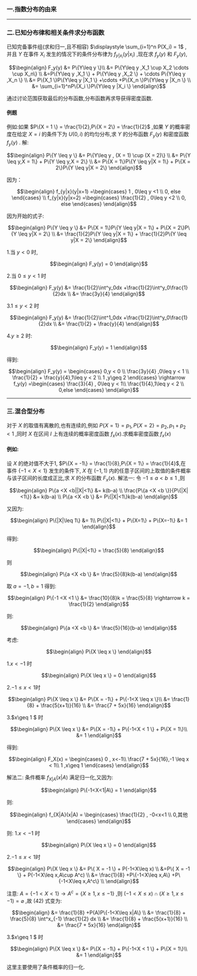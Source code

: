 ### 一.指数分布的由来

---
### 二.已知分布律和相关条件求分布函数
已知完备事件组(求和归一,且不相容) $\displaystyle \sum_{i=1}^n P(X_i) = 1$ ,并且 $Y$ 在事件 $X_i$ 发生的情况下的条件分布律为 $f_{y|x_i}(y|x_i)$ ,现在求 $f_y(y)$ 和 $F_y(y)$,

$$\begin{align}
    F_y(y) &= P\{Y\leq y \}\\
    &= P\{Y\leq y ,X_1 \cup X_2 \cdots \cup X_n\} \\
    &=P\{Y\leq y ,X_1 \} + P\{Y\leq y ,X_2 \} + \cdots P\{Y\leq y ,X_n \} \\
    &= P\{X_1 \}P\{Y\leq y |X_1 \}  +\cdots +P\{X_n \}P\{Y\leq y |X_n \} \\
    &= \sum_{i=1}^nP\{X_i \}P\{Y\leq y |X_i \}
\end{align}$$

通过讨论范围获取最后的分布函数,分布函数再求导获得密度函数.

#### 例题
例如:如果 $P\{X = 1 \} = \frac{1}{2},P\{X = 2\} = \frac{1}{2}$ ,如果 $Y$ 的概率密度在给定 $X = i$ 的条件下为 $U(0,i)$ 的均匀分布,求 $Y$ 的分布函数 $F_y(y)$ 和密度函数 $f_y(y)$ .
解:

$$\begin{align}
   P\{Y \leq y \} &= P\{Y\leq y , (X = 1) \cup (X = 2)\} \\
   &= P\{Y \leq y,X = 1\} + P\{Y \leq y,X = 2\} \\
   &= P\{X = 1\}P\{Y \leq y|X = 1\} + P\{X = 2\}P\{Y \leq y|X = 2\}
\end{align}$$

因为：

$$\begin{align}
    f_{y|x}(y|x=1) =\begin{cases}
        1 , 0\leq y <1 \\
        0, else
    \end{cases} \\
    f_{y|x}(y|x=2) =\begin{cases}
        \frac{1}{2} , 0\leq y <2 \\
        0, else
    \end{cases}
\end{align}$$

因为开始的式子:

$$\begin{align}
   P\{Y \leq y \}
   &= P\{X = 1\}P\{Y \leq y|X = 1\} + P\{X = 2\}P\{Y \leq y|X = 2\} \\
   &= \frac{1}{2}P\{Y \leq y|X = 1\} + \frac{1}{2}P\{Y \leq y|X = 2\}
\end{align}$$

1.当 $y < 0$ 时,

$$\begin{align}
    F_y(y) = 0
\end{align}$$

2.当 $0\leq y < 1$ 时

$$\begin{align}
    F_y(y) &= \frac{1}{2}\int^y_0dx +\frac{1}{2}\int^y_0\frac{1}{2}dx  \\
    &= \frac{3y}{4}
\end{align}$$

3.$1\leq y < 2$ 时

$$\begin{align}
    F_y(y) &= \frac{1}{2}\int^1_0dx +\frac{1}{2}\int^y_0\frac{1}{2}dx  \\
    &= \frac{1}{2} + \frac{y}{4}
\end{align}$$

4.$y\geq 2$ 时:

$$\begin{align}
    F_y(y) = 1
\end{align}$$

得到:

$$\begin{align}
    F_y(y) = \begin{cases}
        0,y < 0 \\
        \frac{3y}{4} ,0\leq y < 1 \\
        \frac{1}{2} + \frac{y}{4},1\leq y < 2 \\
        1 ,y\geq 2
    \end{cases} \rightarrow f_y(y) =\begin{cases}
        \frac{3}{4} , 0\leq y < 1\\
        \frac{1}{4},1\leq y < 2 \\
        0,else
    \end{cases}
\end{align}$$


---
### 三.混合型分布
对于 $X$ 的取值有离散的,也有连续的,例如 $P\{X = 1\} = p_1 ,P\{X= 2\} = p_2 ,p_1+p_2<1$ ,同时 $X$ 在区间 $I$ 上有连续的概率密度函数 $f_x(x)$.求概率密度函数 $f_x(x)$

#### 例如:
设 $X$ 的绝对值不大于1, $P\{X = -1\} = \frac{1}{8},P\{X = 1\} = \frac{1}{4}$,在事件 $\{-1<X<1\}$ 发生的条件下, $X$ 在 $(-1,1)$ 内的任意子区间的上取值的条件概率与该子区间的长度成正比,求 $X$ 的分布函数 $F_x(x)$.
解法一:
令 $-1 \leq a <b\leq1$ ,则

$$\begin{align}
    P\{a <X <b||X|<1\} &= k(b-a) \\
    \frac{P\{a <X <b \}}{P\{|X|<1\}} &= k(b-a) \\
    P\{a <X <b \} &= P\{|X|<1\}k(b-a)
\end{align}$$

又因为:

$$\begin{align}
    P\{|X|\leq 1\} &= 1\\
    P\{|X|<1\} + P\{X=1\} + P\{X=-1\} &= 1
\end{align}$$

得到:

$$\begin{align}
    P\{|X|<1\} = \frac{5}{8}
\end{align}$$

则

$$\begin{align}
    P\{a <X <b \} &= \frac{5}{8}k(b-a)
\end{align}$$

取 $a = -1,b = 1$ 得到:

$$\begin{align}
    P\{-1 <X <1 \} &= \frac{10}{8}k = \frac{5}{8} \rightarrow k = \frac{1}{2}
\end{align}$$

则:

$$\begin{align}
    P\{a <X <b \} &= \frac{5}{16}(b-a)
\end{align}$$

考虑:

$$\begin{align}
    P\{X \leq x \}
\end{align}$$

1.$x<-1$ 时

$$\begin{align}
    P\{X \leq x \} = 0
\end{align}$$

2.$-1 \leq x < 1$时

$$\begin{align}
    P\{X \leq x \} &= P\{X = -1\} +  P\{-1<X \leq x \}\\
    &= \frac{1}{8} + \frac{5(x+1)}{16} \\
    &= \frac{7 + 5x}{16} 
\end{align}$$

3.$x\geq 1 $ 时

$$\begin{align}
    P\{X \leq x \} &= P\{X = -1\} +  P\{-1<X < 1 \} + P\{X = 1\}\\
    &= 1 
\end{align}$$

得到:

$$\begin{align}
    F_X(x) = \begin{cases}
        0 , x<-1\\
        \frac{7 + 5x}{16},-1 \leq x < 1\\
        1    ,x\geq 1 
    \end{cases}
\end{align}$$

解法二:
条件概率 $f_{X|A}(x|A)$ 满足归一化,又因为:

$$\begin{align}
    P\{-1<X<1|A\} = 1
\end{align}$$

则:

$$\begin{align}
    f_{X|A}(x|A) = \begin{cases}
        \frac{1}{2} , -0<x<1 \\
        0,其他
    \end{cases}
\end{align}$$

则:
1.$x<-1$ 时

$$\begin{align}
    P\{X \leq x \} = 0
\end{align}$$

2.$-1 \leq x < 1$时

$$\begin{align}
    P\{X \leq x \} &= P\{ X = -1 \} + P(-1<X\leq x) \\
    &=P\{ X = -1 \} + P(-1<X\leq x,A\cup A^c) \\
    &= \frac{1}{8} +P\{-1<X\leq x,A\}  +P\{-1<X\leq x,A^c\} \\
\end{align}$$

注意: $A = \{-1<X<1\}\rightarrow A^c = \{X\geq 1, x\leq -1 \}$ ,则 $(-1<X\leq x) \cap (X\geq 1, x\leq -1) = \varnothing$ ,故 $(42)$ 式变为:

$$\begin{align}
    &= \frac{1}{8} +P(A)P\{-1<X\leq x|A\} \\
    &= \frac{1}{8} + \frac{5}{8} \int^x_{-1} \frac{1}{2} dx \\
    &= \frac{1}{8} + \frac{5(x+1)}{16} \\
    &= \frac{7 + 5x}{16}
\end{align}$$


3.$x\geq 1 $ 时

$$\begin{align}
    P\{X \leq x \} &= P\{X = -1\} +  P\{-1<X < 1 \} + P\{X = 1\}\\
    &= 1 
\end{align}$$


这里主要使用了条件概率的归一化.